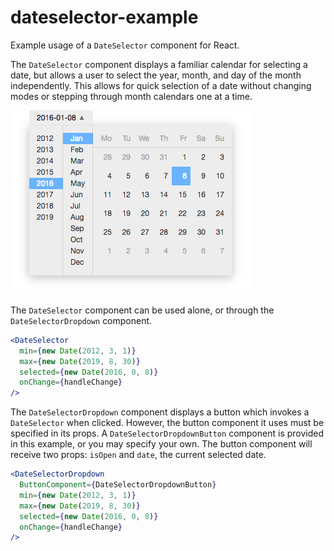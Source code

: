 # dateselector-example

Example usage of a `DateSelector` component for React.

The `DateSelector` component displays a familiar calendar for selecting a date, but allows a user to select the year, month, and day of the month independently. This allows for quick selection of a date without changing modes or stepping through month calendars one at a time.

![dateselector.png](./screenshots/dateselector.png?raw=true)

The `DateSelector` component can be used alone, or through the `DateSelectorDropdown` component.

```jsx
<DateSelector
  min={new Date(2012, 3, 1)}
  max={new Date(2019, 8, 30)}
  selected={new Date(2016, 0, 8)}
  onChange={handleChange}
/>
```

The `DateSelectorDropdown` component displays a button which invokes a `DateSelector` when clicked. However, the button component it uses must be specified in its props. A `DateSelectorDropdownButton` component is provided in this example, or you may specify your own. The button component will receive two props: `isOpen` and `date`, the current selected date.

```jsx
<DateSelectorDropdown
  ButtonComponent={DateSelectorDropdownButton}
  min={new Date(2012, 3, 1)}
  max={new Date(2019, 8, 30)}
  selected={new Date(2016, 0, 8)}
  onChange={handleChange}
/>
```
